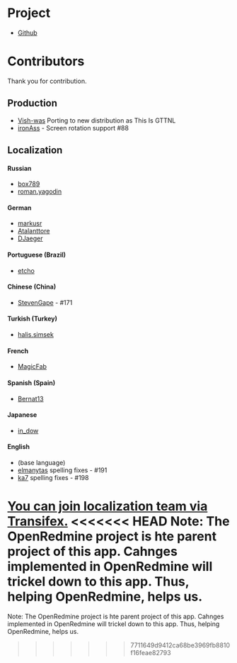 Project
==========
- [Github](https://github.com/Saylrman64/This-Is-GTTNL)

Contributors
==========

Thank you for contribution.

## Production


- [Vish-was](https://github.com/Vish-was) Porting to new distribution as This Is GTTNL
- [ironAss](https://github.com/ironAss) - Screen rotation support #88

## Localization

#### Russian
- [box789](https://github.com/box789)
- [roman.yagodin](https://www.transifex.com/user/profile/roman.yagodin/)

#### German
- [markusr](https://github.com/markusr)
- [Atalanttore](https://www.transifex.com/user/profile/Atalanttore/)
- [DJaeger](https://www.transifex.com/user/profile/DJaeger/)

#### Portuguese (Brazil)
- [etcho](https://www.transifex.com/user/profile/etcho/)

#### Chinese (China)
-  [StevenGape](https://github.com/StevenGape) - #171

#### Turkish (Turkey)
- [halis.simsek](https://www.transifex.com/user/profile/halis.simsek/)

#### French
- [MagicFab](https://www.transifex.com/user/profile/MagicFab/)

#### Spanish (Spain)
- [Bernat13](https://www.transifex.com/user/profile/Bernat13/)

#### Japanese
- [in_dow](https://www.transifex.com/user/profile/in_dow/)

#### English
- (base language)
- [elmanytas](https://github.com/elmanytas) spelling fixes - #191
- [ka7](https://github.com/ka7) spelling fixes - #198


[You can join localization team via Transifex.](https://www.transifex.com/indication/openredmine/)
<<<<<<< HEAD
Note: The OpenRedmine project is hte parent project of this app. Cahnges implemented in OpenRedmine will trickel down to this app. Thus, helping OpenRedmine, helps us.
=======
Note: The OpenRedmine project is hte parent project of this app. Cahnges implemented in OpenRedmine will trickel down to this app. Thus, helping OpenRedmine, helps us.
>>>>>>> 7711649d9412ca68be3969fb8810f16feae82793
